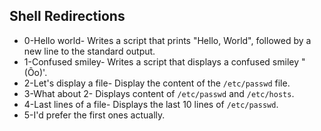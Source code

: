 ## Shell Redirections

 - 0-Hello world- Writes a script that prints "Hello, World", followed by a new line to the standard output.
 - 1-Confused smiley- Writes a script that displays a confused smiley "(Ôo)'.
 - 2-Let's display a file- Display the content of the `/etc/passwd` file.
 - 3-What about 2- Displays content of `/etc/passwd` and `/etc/hosts`.
 - 4-Last lines of a file- Displays the last 10 lines of `/etc/passwd`.
 - 5-I'd prefer the first ones actually.
